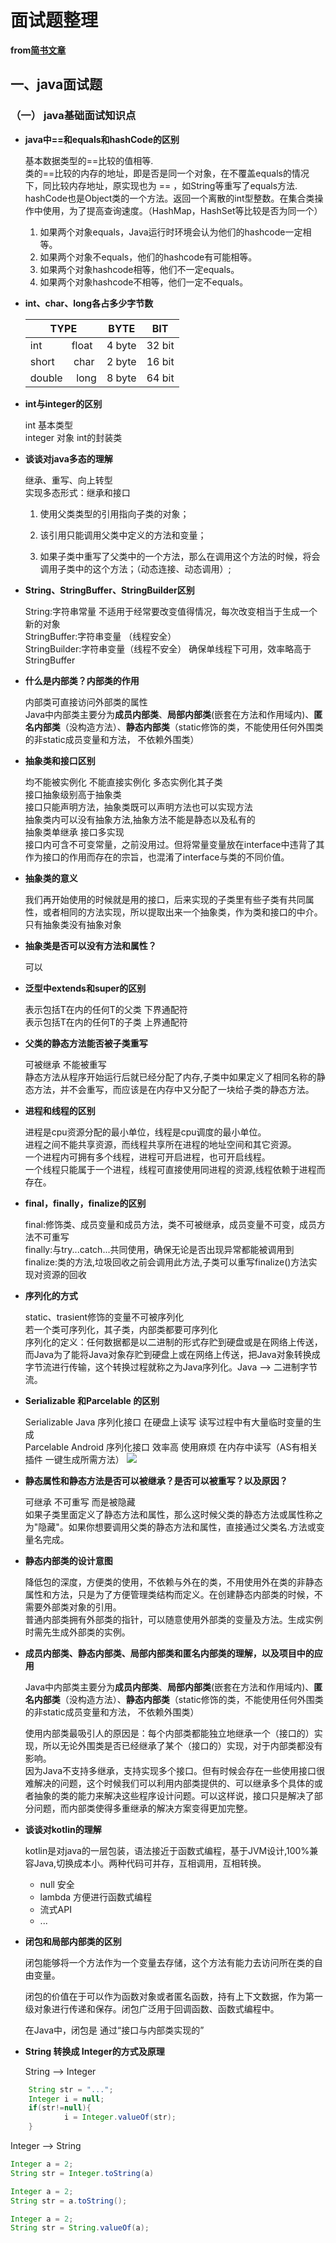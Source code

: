 # 面试题整理
**from[简书文章](https://www.jianshu.com/p/c70989bd5f29)**

## 一、java面试题

### （一） java基础面试知识点
* **java中==和equals和hashCode的区别**

	基本数据类型的==比较的值相等. </br>
	类的==比较的内存的地址，即是否是同一个对象，在不覆盖equals的情况下，同比较内存地址，原实现也为 == ，如String等重写了equals方法.</br>
	hashCode也是Object类的一个方法。返回一个离散的int型整数。在集合类操作中使用，为了提高查询速度。（HashMap，HashSet等比较是否为同一个）</br>
	1. 如果两个对象equals，Java运行时环境会认为他们的hashcode一定相等。 
	2. 如果两个对象不equals，他们的hashcode有可能相等。 
	3. 如果两个对象hashcode相等，他们不一定equals。 
	4. 如果两个对象hashcode不相等，他们一定不equals。
	
* **int、char、long各占多少字节数**

	TYPE | BYTE | BIT
	------|----|-------|
	int&nbsp;&nbsp;&nbsp;&nbsp;&nbsp;&nbsp;&nbsp;&nbsp;&nbsp;&nbsp;&nbsp;float | 4 byte  |32 bit
	short&nbsp;&nbsp;&nbsp;&nbsp;&nbsp;&nbsp;&nbsp;char|2 byte|16 bit
	double&nbsp;&nbsp;&nbsp;&nbsp;&nbsp;long|8 byte|64 bit

	
	
* **int与integer的区别**

	int 基本类型 </br>
	integer 对象 int的封装类
	
* **谈谈对java多态的理解**
	
	继承、重写、向上转型
	</br>实现多态形式：继承和接口
	
	1. 使用父类类型的引用指向子类的对象；

	2. 该引用只能调用父类中定义的方法和变量；

	3. 如果子类中重写了父类中的一个方法，那么在调用这个方法的时候，将会调用子类中的这个方法；（动态连接、动态调用）;

* **String、StringBuffer、StringBuilder区别**
	
	String:字符串常量 不适用于经常要改变值得情况，每次改变相当于生成一个新的对象</br>
	StringBuffer:字符串变量 （线程安全）</br>
	StringBuilder:字符串变量（线程不安全） 确保单线程下可用，效率略高于StringBuffer
	
* **什么是内部类？内部类的作用**
	
	内部类可直接访问外部类的属性</br>
	Java中内部类主要分为**成员内部类**、**局部内部类**(嵌套在方法和作用域内)、**匿名内部类**（没构造方法）、**静态内部类**（static修饰的类，不能使用任何外围类的非static成员变量和方法， 不依赖外围类）
	
* **抽象类和接口区别**
	
	均不能被实例化 不能直接实例化 多态实例化其子类</br>
	接口抽象级别高于抽象类</br>
	接口只能声明方法，抽象类既可以声明方法也可以实现方法</br>
	抽象类内可以没有抽象方法,抽象方法不能是静态以及私有的</br>
	抽象类单继承 接口多实现</br>
	接口内可含不可变常量，之前没用过。但将常量变量放在interface中违背了其作为接口的作用而存在的宗旨，也混淆了interface与类的不同价值。</br>
	
* **抽象类的意义**

	我们再开始使用的时候就是用的接口，后来实现的子类里有些子类有共同属性，或者相同的方法实现，所以提取出来一个抽象类，作为类和接口的中介。</br>
	只有抽象类没有抽象对象
	
* **抽象类是否可以没有方法和属性？**
	
	可以
	
* **泛型中extends和super的区别**

	<? super T>表示包括T在内的任何T的父类 下界通配符</br><? extends T>表示包括T在内的任何T的子类 上界通配符
	
* **父类的静态方法能否被子类重写**

	可被继承 不能被重写</br>
	静态方法从程序开始运行后就已经分配了内存,子类中如果定义了相同名称的静态方法，并不会重写，而应该是在内存中又分配了一块给子类的静态方法。
	
* **进程和线程的区别**

	进程是cpu资源分配的最小单位，线程是cpu调度的最小单位。</br>
	进程之间不能共享资源，而线程共享所在进程的地址空间和其它资源。</br>
	一个进程内可拥有多个线程，进程可开启进程，也可开启线程。</br>
	一个线程只能属于一个进程，线程可直接使用同进程的资源,线程依赖于进程而存在。
	
* **final，finally，finalize的区别**

	final:修饰类、成员变量和成员方法，类不可被继承，成员变量不可变，成员方法不可重写</br>
	finally:与try...catch...共同使用，确保无论是否出现异常都能被调用到</br>
	finalize:类的方法,垃圾回收之前会调用此方法,子类可以重写finalize()方法实现对资源的回收
	
* **序列化的方式**

	static、trasient修饰的变量不可被序列化</br>
	若一个类可序列化，其子类，内部类都要可序列化</br>
	序列化的定义：任何数据都是以二进制的形式存贮到硬盘或是在网络上传送，而Java为了能将Java对象存贮到硬盘上或在网络上传送，把Java对象转换成字节流进行传输，这个转换过程就称之为Java序列化。Java --> 二进制字节流。

* **Serializable 和Parcelable 的区别**

	Serializable Java 序列化接口 在硬盘上读写 读写过程中有大量临时变量的生成</br>
	Parcelable Android 序列化接口 效率高 使用麻烦 在内存中读写（AS有相关插件 一键生成所需方法）
![](https://ws2.sinaimg.cn/large/006tKfTcgy1fodg2vz29sj30lw0fkwfp.jpg)

* **静态属性和静态方法是否可以被继承？是否可以被重写？以及原因？**

	可继承 不可重写 而是被隐藏</br>
	如果子类里面定义了静态方法和属性，那么这时候父类的静态方法或属性称之为"隐藏"。如果你想要调用父类的静态方法和属性，直接通过父类名.方法或变量名完成。

* **静态内部类的设计意图**

	降低包的深度，方便类的使用，不依赖与外在的类，不用使用外在类的非静态属性和方法，只是为了方便管理类结构而定义。在创建静态内部类的时候，不需要外部类对象的引用。</br>
	普通内部类拥有外部类的指针，可以随意使用外部类的变量及方法。生成实例时需先生成外部类的实例。
	
* **成员内部类、静态内部类、局部内部类和匿名内部类的理解，以及项目中的应用**

	Java中内部类主要分为**成员内部类**、**局部内部类**(嵌套在方法和作用域内)、**匿名内部类**（没构造方法）、**静态内部类**（static修饰的类，不能使用任何外围类的非static成员变量和方法， 不依赖外围类）</br>
	
	使用内部类最吸引人的原因是：每个内部类都能独立地继承一个（接口的）实现，所以无论外围类是否已经继承了某个（接口的）实现，对于内部类都没有影响。</br>
	因为Java不支持多继承，支持实现多个接口。但有时候会存在一些使用接口很难解决的问题，这个时候我们可以利用内部类提供的、可以继承多个具体的或者抽象的类的能力来解决这些程序设计问题。可以这样说，接口只是解决了部分问题，而内部类使得多重继承的解决方案变得更加完整。

		
* **谈谈对kotlin的理解**

	kotlin是对java的一层包装，语法接近于函数式编程，基于JVM设计,100%兼容Java,切换成本小。两种代码可并存，互相调用，互相转换。
	* null 安全</br>
	* lambda 方便进行函数式编程</br>
	* 流式API
	*  ...

* **闭包和局部内部类的区别**

	闭包能够将一个方法作为一个变量去存储，这个方法有能力去访问所在类的自由变量。
	
	闭包的价值在于可以作为函数对象或者匿名函数，持有上下文数据，作为第一级对象进行传递和保存。闭包广泛用于回调函数、函数式编程中。
	
	在Java中，闭包是 通过“接口与内部类实现的”
	
* **String 转换成 Integer的方式及原理**
	
	String --> Integer
```java
	String str = "...";
	Integer i = null;
	if(str!=null){
    		i = Integer.valueOf(str);
	}
```
Integer --> String


 ```java
Integer a = 2;
String str = Integer.toString(a)
```	
	
```java
Integer a = 2;
String str = a.toString();
```
	
```java
Integer a = 2;
String str = String.valueOf(a);
```
